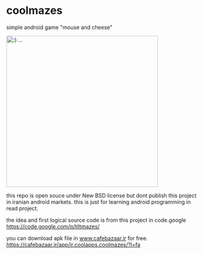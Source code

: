 # coolmazes
simple android game "mouse and cheese" 

 <img src="https://s.cafebazaar.ir/1/upload/screenshot/ir.coolapps.coolmazes2.jpg" alt=":) ..." height="400" width="400"> 

this repo is open souce under New BSD license 
but dont publish this project in iranian android markets. 
this is just for learning android programming in read project.

the idea and first logical source code is from this project in code.google <br>
https://code.google.com/p/tiltmazes/

you can download apk file in www.cafebazaar.ir for free. <br>
https://cafebazaar.ir/app/ir.coolapps.coolmazes/?l=fa


